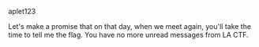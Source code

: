 aplet123

Let's make a promise that on that day, when we meet again, you'll take the time to tell me the flag.
You have no more unread messages from LA CTF.
